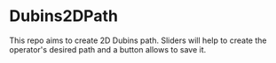 # Dubins2DPath
This repo aims to create 2D Dubins path. Sliders will help to create the operator's desired path and a button allows to save it.
